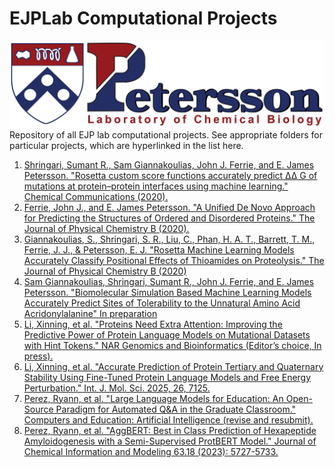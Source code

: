 # EJPLab Computational Projects

![](Logo.jpg)
Repository of all EJP lab computational projects. See appropriate folders for particular projects, which are hyperlinked in the list here.
1. [Shringari, Sumant R., Sam Giannakoulias, John J. Ferrie, and E. James Petersson. "Rosetta custom score functions accurately predict ΔΔ G of mutations at protein–protein interfaces using machine learning." Chemical Communications (2020).](SRS2020/)
2. [Ferrie, John J., and E. James Petersson. "A Unified De Novo Approach for Predicting the Structures of Ordered and Disordered Proteins." The Journal of Physical Chemistry B (2020).](AbInitioVO-and-FastFloppyTail/)
3. [Giannakoulias, S., Shringari, S. R., Liu, C., Phan, H. A. T., Barrett, T. M., Ferrie, J. J., & Petersson, E. J.  "Rosetta Machine Learning Models Accurately Classify Positional Effects of Thioamides on Proteolysis." The Journal of Physical Chemistry B (2020)](RML_ThioClass/)
4. [Sam Giannakoulias, Shringari, Sumant R., John J. Ferrie, and E. James Petersson. "Biomolecular Simulation Based Machine Learning Models Accurately Predict Sites of Tolerability to the Unnatural Amino Acid Acridonylalanine" In preparation](RML_ACD/)
5. [Li, Xinning, et al. "Proteins Need Extra Attention: Improving the Predictive Power of Protein Language Models on Mutational Datasets with Hint Tokens." NAR Genomics and Bioinformatics (Editor’s choice, In press).](HintTokenLearning/)
6. [Li, Xinning, et al. "Accurate Prediction of Protein Tertiary and Quaternary Stability Using Fine-Tuned Protein Language Models and Free Energy Perturbation." Int. J. Mol. Sci. 2025, 26, 7125.](ProteinStability/)
7. [Perez, Ryann, et al. "Large Language Models for Education: An Open-Source Paradigm for Automated Q&A in the Graduate Classroom." Computers and Education: Artificial Intelligence (revise and resubmit).](TAsk/)
8. [Perez, Ryann, et al. "AggBERT: Best in Class Prediction of Hexapeptide Amyloidogenesis with a Semi-Supervised ProtBERT Model." Journal of Chemical Information and Modeling 63.18 (2023): 5727-5733.](AmyloidPrediction/)
